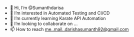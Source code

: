 - 👋 Hi, I’m @Sumanthdarisa
- 👀 I’m interested in Automated Testing and CI/CD
- 🌱 I’m currently learning Karate API Automation
- 💞️ I’m looking to collaborate on ...
- 📫 How to reach me..mail..darishasumanth92@gmail.com

<!---
Sumanthdarisa/Sumanthdarisa is a ✨ special ✨ repository because its `README.md` (this file) appears on your GitHub profile.
You can click the Preview link to take a look at your changes.
--->
